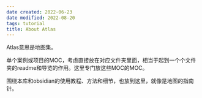 ```yaml
---
date created: 2022-06-23
date modified: 2022-08-20
tags: tutorial
title: About Atlas
---
```

Atlas意思是地图集。

单个案例或项目的MOC，考虑直接放在对应文件夹里面，相当于起到一个个文件夹的readme和导览的作用。这里专门放这些MOC的MOC。

围绕本库和obsidian的使用教程、方法和细节，也放到这里，就像是地图的指南针。
